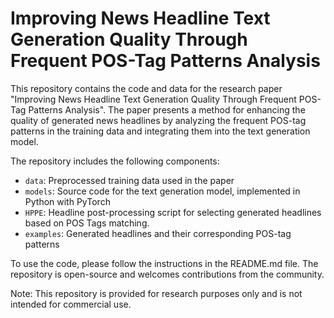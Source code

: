 # Improving News Headline Text Generation Quality Through Frequent POS-Tag Patterns Analysis

This repository contains the code and data for the research paper "Improving News Headline Text Generation Quality Through Frequent POS-Tag Patterns Analysis". The paper presents a method for enhancing the quality of generated news headlines by analyzing the frequent POS-tag patterns in the training data and integrating them into the text generation model.

The repository includes the following components:

- `data`: Preprocessed training data used in the paper
- `models`: Source code for the text generation model, implemented in Python with PyTorch
- `HPPE`: Headline post-processing script for selecting generated headlines based on POS Tags matching.
- `examples`: Generated headlines and their corresponding POS-tag patterns

To use the code, please follow the instructions in the README.md file. The repository is open-source and welcomes contributions from the community.

Note: This repository is provided for research purposes only and is not intended for commercial use.
